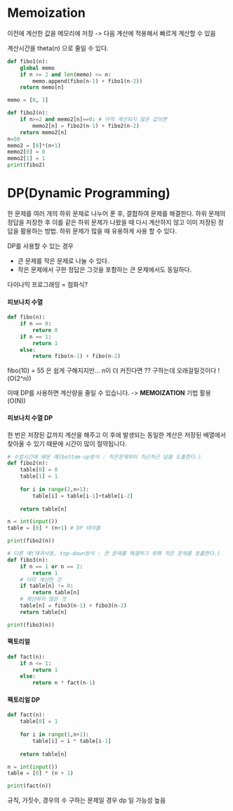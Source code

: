 # Memoization

이전에 계산한 값을 메모리에 저장 -> 다음 계산에 적용해서 빠르게 계산할 수 있음

계산시간을 theta(n) 으로 줄일 수 있다.

```python
def fibo1(n):
    global memo
    if n >= 2 and len(memo) <= n:
        memo.append(fibo(n-1) + fibo1(n-2))
    return memo[n]

memo = [0, 1]

def fibo2(n):
    if n>=2 and memo2[n]==0: # 아직 계산되지 않은 값이면
        memo2[n] = fibo2(n-1) + fibo2(n-2)
    return memo2[n]
n=50
memo2 = [0]*(n+1)
memo2[0] = 0
memo2[1] = 1
print(fibo2)
```



# DP(Dynamic Programming)

한 문제를 여러 개의 하위 문제로 나누어 푼 후, 결합하여 문제를 해결한다.  하위 문제의 정답을 저장한 후 이를 같은 하위 문제가 나왔을 때 다시 계산하지 않고 이미 저장된 정답을 활용하는 방법. 하위 문제가 많을 때 유용하게 사용 할 수 있다. 

DP를 사용할 수 있는 경우

- 큰 문제를 작은 문제로 나눌 수 있다.
- 작은 문제에서 구한 정답은 그것을 포함하는 큰 문제에서도 동일하다.

다이나믹 프로그래밍 = 점화식?

#### 피보나치 수열

```python
def fibo(n):
    if n == 0:
        return 0
	if n == 1:
        return 1
    else:
        return fibo(n-1) + fibo(n-2)
```

fibo(10) = 55 은 쉽게 구해지지만... n이 더 커진다면 ?? 구하는데 오래걸릴것이다 ! (O(2^n))

이때 DP를 사용하면 계산량을 줄일 수 있습니다. -> **MEMOIZATION** 기법 활용 (O(N))

#### 피보나치 수열 DP

한 번은 저장된 값까지 계산을 해주고 이 후에 발생되는 동일한 계산은 저장된 배열에서 찾아올 수 있기 때문에 시간이 많이 절약됩니다.

``` python
# 수업시간에 배운 예(bottom-up방식 : 작은문제부터 차근차근 답을 도출한다.)
def fibo2(n):
    table[0] = 0
    table[1] = 1
    
    for i in range(2,n+1):
        table[i] = table[i-1]+table[i-2]
        
    return table[n]

n = int(input())
table = [0] * (n+1) # DP 테이블

print(fibo2(n))

# 다른 예(재귀사용, top-down방식 : 큰 문제를 해결하기 위해 작은 문제를 호출한다.)
def fibo3(n):
    if n == 1 or n == 2:
        return 1
    # 이미 계산한 것
    if table[n] != 0:
        return table[n]
    # 계산하지 않은 것
    table[n] = fibo3(n-1) + fibo3(n-2)
    return table[n]

print(fibo3(n))
```



#### 팩토리얼

```python
def fact(n):
    if n <= 1:
        return 1
    else:
        return n * fact(n-1)
```

#### 팩토리얼 DP

```python
def fact(n):
    table[0] = 1
    
    for i in range(1,n+1):
        table[i] = i * table[i-1]
        
    return table[n]

n = int(input())
table = [0] * (n + 1)

print(fact(n))
```





규칙, 가짓수, 경우의 수 구하는 문제일 경우 dp 일 가능성 높음
